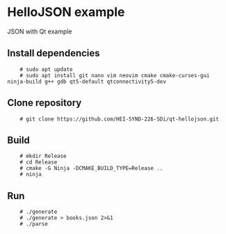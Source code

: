 # HelloJSON example

JSON with Qt example


## Install dependencies

        # sudo apt update
        # sudo apt install git nano vim neovim cmake cmake-curses-gui ninja-build g++ gdb qt5-default qtconnectivity5-dev
    
    
## Clone repository

        # git clone https://github.com/HEI-SYND-226-SDi/qt-hellojson.git


## Build

        # mkdir Release
        # cd Release
        # cmake -G Ninja -DCMAKE_BUILD_TYPE=Release ..
        # ninja
        
        
## Run

        # ./generate
        # ./generate > books.json 2>&1
        # ./parse